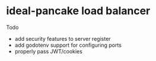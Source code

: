 # ideal-pancake load balancer
Todo
 - add security features to server register
 - add godotenv support for configuring ports
 - properly pass JWT/cookies
